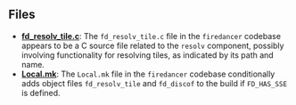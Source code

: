 
## Files
- **[fd_resolv_tile.c](resolv/fd_resolv_tile.c.driver.md)**: The `fd_resolv_tile.c` file in the `firedancer` codebase appears to be a C source file related to the `resolv` component, possibly involving functionality for resolving tiles, as indicated by its path and name.
- **[Local.mk](resolv/Local.mk.driver.md)**: The `Local.mk` file in the `firedancer` codebase conditionally adds object files `fd_resolv_tile` and `fd_discof` to the build if `FD_HAS_SSE` is defined.
